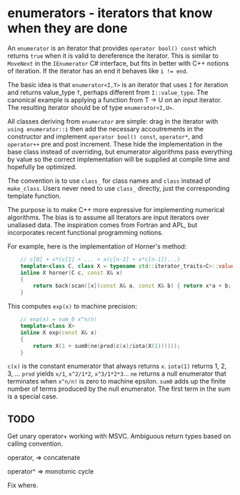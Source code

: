 ﻿# enumerators - iterators that know when they are done

An `enumerator` is an iterator that provides `operator bool() const`
which returns `true` when it is valid to dereference the iterator.
This is similar to `MoveNext` in the `IEnumerator` C# interface,
but fits in better with C++ notions of iteration.
If the iterator has an end it behaves like `i != end`.

The basic idea is that `enumerator<I,T>` is an iterator
that uses `I` for iteration and returns value_type `T`,
perhaps different from `I::value_type`.
The canonical example is applying a function from T → U on an input iterator.
The resulting iterator should be of type `enumerator<I,U>`.

All classes deriving from `enumerator` are  simple: drag in the
iterator with `using enumerator::i` then add
the necessary accoutrements in the constructor and implement
`operator bool() const`, `operator*`, and `operator++` pre and post increment. 
These hide the implementation in the base class instead of overriding, but enumerator
algorithms pass everything by value so the correct implementation
will be supplied at compile time and hopefully be optimized.

The convention is to use `class_` for class names and `class` instead of `make_class`. 
Users never need to use `class_` directly, just the corresponding template function.

The purpose is to make C++ more expressive for implementing numerical algorithms. The
bias is to assume all iterators are input iterators over unaliased data. The inspiration
comes from Fortran and APL, but incorporates recent functional programming notions.

For example, here is the implementation of Horner's method:
```cpp
	// c[0] + x*(c[1] + ... + x(c[n-2] + x*c[n-1])...)
	template<class C, class X = typename std::iterator_traits<C>::value_type>
	inline X horner(C c, const X& x)
	{
		return back(scan([x](const X& a, const X& b) { return x*a + b; }, rend(c), X(0)));
	}
```

This computes `exp(x)` to machine precision:
```cpp
	// exp(x) = sum_0 x^n/n!
	template<class X>
	inline X exp(const X& x)
	{
		return X(1 + sum0(ne(prod(c(x)/iota(X(1))))));
	}
```
`c(x)` is the constant enumerator that always returns `x`. `iota(1)` returns 1, 2, 3, ...
`prod` yields `x/1`, `x^2/1*2`, `x^3/1*2*3`... `ne` returns a null enumerator that terminates
when `x^n/n!` is zero to machine epsilon. `sum0` adds up the finite number
of terms produced by the null enumerator. The first term in the sum is a special case.

## TODO

Get unary operator+ working with MSVC. Ambiguous return types based on calling convention.

operator, => concatenate

operator^ => monotonic cycle

Fix where.